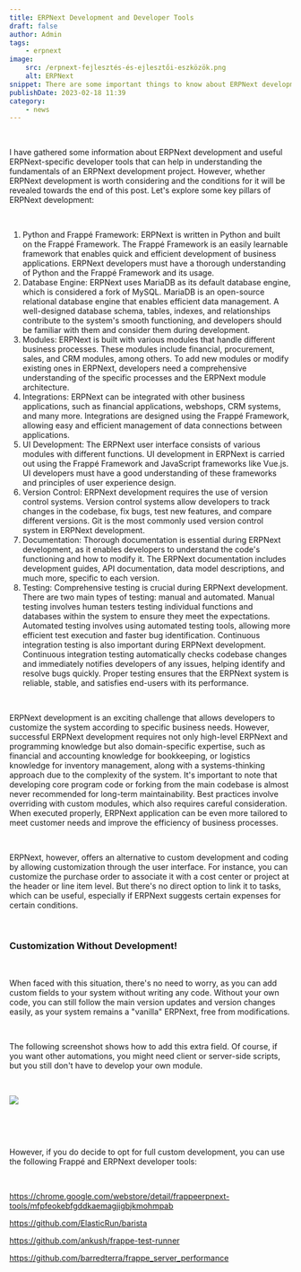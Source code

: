 ```yaml
---
title: ERPNext Development and Developer Tools
draft: false
author: Admin
tags:
    - erpnext
image:
    src: /erpnext-fejlesztés-és-ejlesztői-eszközök.png
    alt: ERPNext
snippet: There are some important things to know about ERPNext development. ERPNext is easily customizable and extensible, allowing users to tailor the system to their unique business needs.
publishDate: 2023-02-18 11:39
category:
    - news
---
```


<p><br></p><p>I have gathered some information about ERPNext development and useful ERPNext-specific developer tools that can help in understanding the fundamentals of an ERPNext development project. However, whether ERPNext development is worth considering and the conditions for it will be revealed towards the end of this post. Let's explore some key pillars of ERPNext development:</p><p><br></p><ol><li data-list="ordered"><span class="ql-ui" contenteditable="false"></span>Python and Frappé Framework: ERPNext is written in Python and built on the Frappé Framework. The Frappé Framework is an easily learnable framework that enables quick and efficient development of business applications. ERPNext developers must have a thorough understanding of Python and the Frappé Framework and its usage.</li><li data-list="ordered"><span class="ql-ui" contenteditable="false"></span>Database Engine: ERPNext uses MariaDB as its default database engine, which is considered a fork of MySQL. MariaDB is an open-source relational database engine that enables efficient data management. A well-designed database schema, tables, indexes, and relationships contribute to the system's smooth functioning, and developers should be familiar with them and consider them during development.</li><li data-list="ordered"><span class="ql-ui" contenteditable="false"></span>Modules: ERPNext is built with various modules that handle different business processes. These modules include financial, procurement, sales, and CRM modules, among others. To add new modules or modify existing ones in ERPNext, developers need a comprehensive understanding of the specific processes and the ERPNext module architecture.</li><li data-list="ordered"><span class="ql-ui" contenteditable="false"></span>Integrations: ERPNext can be integrated with other business applications, such as financial applications, webshops, CRM systems, and many more. Integrations are designed using the Frappé Framework, allowing easy and efficient management of data connections between applications.</li><li data-list="ordered"><span class="ql-ui" contenteditable="false"></span>UI Development: The ERPNext user interface consists of various modules with different functions. UI development in ERPNext is carried out using the Frappé Framework and JavaScript frameworks like Vue.js. UI developers must have a good understanding of these frameworks and principles of user experience design.</li><li data-list="ordered"><span class="ql-ui" contenteditable="false"></span>Version Control: ERPNext development requires the use of version control systems. Version control systems allow developers to track changes in the codebase, fix bugs, test new features, and compare different versions. Git is the most commonly used version control system in ERPNext development.</li><li data-list="ordered"><span class="ql-ui" contenteditable="false"></span>Documentation: Thorough documentation is essential during ERPNext development, as it enables developers to understand the code's functioning and how to modify it. The ERPNext documentation includes development guides, API documentation, data model descriptions, and much more, specific to each version.</li><li data-list="ordered"><span class="ql-ui" contenteditable="false"></span>Testing: Comprehensive testing is crucial during ERPNext development. There are two main types of testing: manual and automated. Manual testing involves human testers testing individual functions and databases within the system to ensure they meet the expectations. Automated testing involves using automated testing tools, allowing more efficient test execution and faster bug identification. Continuous integration testing is also important during ERPNext development. Continuous integration testing automatically checks codebase changes and immediately notifies developers of any issues, helping identify and resolve bugs quickly. Proper testing ensures that the ERPNext system is reliable, stable, and satisfies end-users with its performance.</li></ol><p><br></p><p>ERPNext development is an exciting challenge that allows developers to customize the system according to specific business needs. However, successful ERPNext development requires not only high-level ERPNext and programming knowledge but also domain-specific expertise, such as financial and accounting knowledge for bookkeeping, or logistics knowledge for inventory management, along with a systems-thinking approach due to the complexity of the system. It's important to note that developing core program code or forking from the main codebase is almost never recommended for long-term maintainability. Best practices involve overriding with custom modules, which also requires careful consideration. When executed properly, ERPNext application can be even more tailored to meet customer needs and improve the efficiency of business processes.</p><p><br></p><p>ERPNext, however, offers an alternative to custom development and coding by allowing customization through the user interface. For instance, you can customize the purchase order to associate it with a cost center or project at the header or line item level. But there's no direct option to link it to tasks, which can be useful, especially if ERPNext suggests certain expenses for certain conditions.</p><p><br></p><h3>Customization Without Development!</h3><p><br></p><p>When faced with this situation, there's no need to worry, as you can add custom fields to your system without writing any code. Without your own code, you can still follow the main version updates and version changes easily, as your system remains a "vanilla" ERPNext, free from modifications.</p><p><br></p><p>The following screenshot shows how to add this extra field. Of course, if you want other automations, you might need client or server-side scripts, but you still don't have to develop your own module.</p><p><br></p><p><img src="/images/files/5cYQcrj.png"></p><p><br></p><p><br></p><p>However, if you do decide to opt for full custom development, you can use the following Frappé and ERPNext developer tools:</p><p><br></p><p><a href="https://chrome.google.com/webstore/detail/frappeerpnext-tools/mfpfeokebfgddkaemagjigbjkmohmpab" rel="noopener noreferrer">https://chrome.google.com/webstore/detail/frappeerpnext-tools/mfpfeokebfgddkaemagjigbjkmohmpab</a></p><p><a href="https://github.com/ElasticRun/barista" rel="noopener noreferrer">https://github.com/ElasticRun/barista</a></p><p><a href="https://github.com/ankush/frappe-test-runner" rel="noopener noreferrer">https://github.com/ankush/frappe-test-runner</a></p><p><a href="https://github.com/barredterra/frappe_server_performance" rel="noopener noreferrer">https://github.com/barredterra/frappe_server_performance</a></p>
